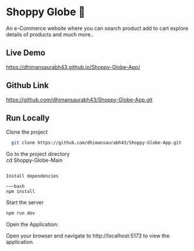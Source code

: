 
  # Shoppy Globe 📝  
 An e-Commerce website where you can search product add to cart explore details of products and much more..
   
  ## Live Demo

https://dhimansaurabh43.github.io/Shoppy-Globe-App/


  ## Github Link
  
  https://github.com/dhimansaurabh43/Shoppy-Globe-App.git
  
## Run Locally  
Clone the project  

~~~bash  
  git clone https://github.com/dhimansaurabh43/Shoppy-Globe-App.git
~~~

Go to the project directory  
cd Shoppy-Globe-Main
~~~

Install dependencies  

~~~bash  
npm install
~~~

Start the server  

~~~bash  
npm run dev
~~~  
Open the Application:

Open your browser and navigate to http://localhost:5173 to view the application.


